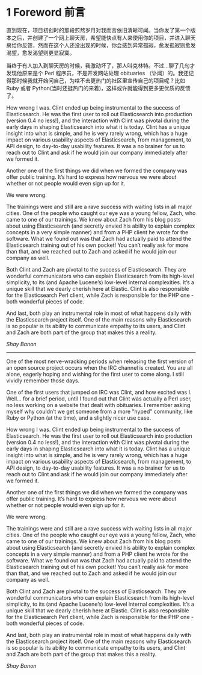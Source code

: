# 1 Foreword 前言

直到现在，项目初创时的那段煎熬岁月对我而言依旧清晰可闻。当你发了第一个版本之后，并创建了一个网上聊天房，希望能快点有人来使用你的项目，并进入聊天房给你反馈，然而在这个人还没出现的时候，你会感到异常孤寂，愈发孤寂则愈发渴望，愈发渴望则更显寂寞。

当终于有人加入到聊天房的时候，我激动坏了，那人叫克林特。不过...聊了几句才发现他原来是个 Perl 程序员，不是开发网站处理 obituaries （讣闻）的。我还记得那时候我就开始问自己，为啥不去更热门的社区里宣传自己的项目呢？比如 Ruby 或者 Python(当时还挺热门的来着)，这样或许就能得到更多更优质的反馈了。


How wrong I was. Clint ended up being instrumental to the success of Elasticsearch. He was the first user to roll out Elasticsearch into production (version 0.4 no less!), and the interaction with Clint was pivotal during the early days in shaping Elasticsearch into what it is today. Clint has a unique insight into what is simple, and he is very rarely wrong, which has a huge impact on various usability aspects of Elasticsearch, from management, to API design, to day-to-day usability features. It was a no brainer for us to reach out to Clint and ask if he would join our company immediately after we formed it.

Another one of the first things we did when we formed the company was offer public training. It’s hard to express how nervous we were about whether or not people would even sign up for it.

We were wrong.

The trainings were and still are a rave success with waiting lists in all major cities. One of the people who caught our eye was a young fellow, Zach, who came to one of our trainings. We knew about Zach from his blog posts about using Elasticsearch (and secretly envied his ability to explain complex concepts in a very simple manner) and from a PHP client he wrote for the software. What we found out was that Zach had actually paid to attend the Elasticsearch training out of his own pocket! You can’t really ask for more than that, and we reached out to Zach and asked if he would join our company as well.

Both Clint and Zach are pivotal to the success of Elasticsearch. They are wonderful communicators who can explain Elasticsearch from its high-level simplicity, to its (and Apache Lucene’s) low-level internal complexities. It’s a unique skill that we dearly cherish here at Elastic. Clint is also responsible for the Elasticsearch Perl client, while Zach is responsible for the PHP one - both wonderful pieces of code.

And last, both play an instrumental role in most of what happens daily with the Elasticsearch project itself. One of the main reasons why Elasticsearch is so popular is its ability to communicate empathy to its users, and Clint and Zach are both part of the group that makes this a reality.

*Shay Banon*

***

One of the most nerve-wracking periods when releasing the first version of an open source project occurs when the IRC channel is created. You are all alone, eagerly hoping and wishing for the first user to come along. I still vividly remember those days.

One of the first users that jumped on IRC was Clint, and how excited was I. Well… for a brief period, until I found out that Clint was actually a Perl user, no less working on a website that dealt with obituaries. I remember asking myself why couldn’t we get someone from a more "hyped" community, like Ruby or Python (at the time), and a slightly nicer use case.

How wrong I was. Clint ended up being instrumental to the success of Elasticsearch. He was the first user to roll out Elasticsearch into production (version 0.4 no less!), and the interaction with Clint was pivotal during the early days in shaping Elasticsearch into what it is today. Clint has a unique insight into what is simple, and he is very rarely wrong, which has a huge impact on various usability aspects of Elasticsearch, from management, to API design, to day-to-day usability features. It was a no brainer for us to reach out to Clint and ask if he would join our company immediately after we formed it.

Another one of the first things we did when we formed the company was offer public training. It’s hard to express how nervous we were about whether or not people would even sign up for it.

We were wrong.

The trainings were and still are a rave success with waiting lists in all major cities. One of the people who caught our eye was a young fellow, Zach, who came to one of our trainings. We knew about Zach from his blog posts about using Elasticsearch (and secretly envied his ability to explain complex concepts in a very simple manner) and from a PHP client he wrote for the software. What we found out was that Zach had actually paid to attend the Elasticsearch training out of his own pocket! You can’t really ask for more than that, and we reached out to Zach and asked if he would join our company as well.

Both Clint and Zach are pivotal to the success of Elasticsearch. They are wonderful communicators who can explain Elasticsearch from its high-level simplicity, to its (and Apache Lucene’s) low-level internal complexities. It’s a unique skill that we dearly cherish here at Elastic. Clint is also responsible for the Elasticsearch Perl client, while Zach is responsible for the PHP one - both wonderful pieces of code.

And last, both play an instrumental role in most of what happens daily with the Elasticsearch project itself. One of the main reasons why Elasticsearch is so popular is its ability to communicate empathy to its users, and Clint and Zach are both part of the group that makes this a reality.

*Shay Banon*
